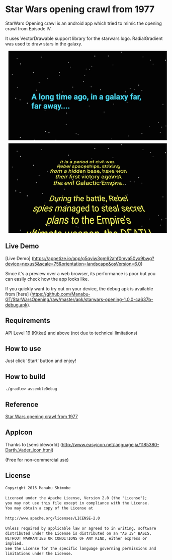 Star Wars opening crawl from 1977
===============

StarWars Opening crawl is an android app which tried to mimic the opening crawl from Episode IV.

It uses VectorDrawable support library for the starwars logo.
RadialGradient was used to draw stars in the galaxy.

<img alt="screenshot1" src="art/screenshot_1.png" style="display:block;margin:10px;"/>
<img alt="screenshot2" src="art/screenshot_3.png" style="display:block;margin:10px;"/>

Live Demo
-------------------------
[Live Demo] (https://appetize.io/app/g5qvjw3gm62ahf0mva50yx9bwg?device=nexus5&scale=75&orientation=landscape&osVersion=6.0)

Since it's a preview over a web browser, its performance is poor but you can easily check how the app looks like.

If you quickly want to try out on your device, the debug apk is available from [here] (https://github.com/Manabu-GT/StarWarsOpening/raw/master/apk/starwars-opening-1.0.0-ca637b-debug.apk).

Requirements
-------------
API Level 19 (Kitkat) and above
(not due to technical limitations)

How to use
------------
Just click 'Start' button and enjoy!

How to build
-------------

```
./gradlew assembleDebug
```

Reference
-------------
[Star Wars opening crawl from 1977][1]

AppIcon
-------------
Thanks to [sensibleworld] 
(http://www.easyicon.net/language.ja/1185380-Darth_Vader_icon.html)

(Free for non-commercial use)

License
----------

    Copyright 2016 Manabu Shimobe

    Licensed under the Apache License, Version 2.0 (the "License");
    you may not use this file except in compliance with the License.
    You may obtain a copy of the License at

    http://www.apache.org/licenses/LICENSE-2.0

    Unless required by applicable law or agreed to in writing, software
    distributed under the License is distributed on an "AS IS" BASIS,
    WITHOUT WARRANTIES OR CONDITIONS OF ANY KIND, either express or implied.
    See the License for the specific language governing permissions and
    limitations under the License.

[1]: https://codepen.io/TimPietrusky/pen/eHGfj
